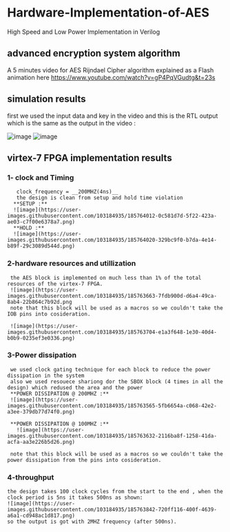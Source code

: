 # Hardware-Implementation-of-AES
High Speed and Low Power Implementation in Verilog

## advanced encryption system algorithm
A 5 minutes video for AES Rijndael Cipher algorithm explained as a Flash animation here
https://www.youtube.com/watch?v=gP4PqVGudtg&t=23s

## simulation results 
  first we used the input data and key in the video and this is the RTL output which is the same as the output in the video :
  
  ![image](https://user-images.githubusercontent.com/103184935/185762896-4f97a917-f77c-4a32-8933-dbcf82770c16.png)            ![image](https://user-images.githubusercontent.com/103184935/185762989-db2751ac-cb7d-45c1-915a-23dee7dcf411.png)

## virtex-7 FPGA implementation results
  ### 1- clock and Timing 
       clock_frequency = __200MHZ(4ns)__ 
       the design is clean from setup and hold time violation 
      **SETUP :** 
      ![image](https://user-images.githubusercontent.com/103184935/185764012-0c581d7d-5f22-423a-ae03-c7f00e6378a7.png)
      **HOLD :**
      ![image](https://user-images.githubusercontent.com/103184935/185764020-329bc9f0-b7da-4e14-b89f-29c3089d544d.png)

 
 ### 2-hardware resources and utillization 
     the AES block is implemented on much less than 1% of the total resources of the virtex-7 FPGA.
     ![image](https://user-images.githubusercontent.com/103184935/185763663-7fdb900d-d6a4-49ca-8ab4-22b864c7b92d.png
     note that this block will be used as a macros so we couldn't take the IOB pins into cosideration.
     
     ![image](https://user-images.githubusercontent.com/103184935/185763704-e1a3f648-1e30-40d4-b0b9-0235ef3e0336.png)

 
 ### 3-Power dissipation
     we used clock gating technique for each block to reduce the power dissipation in the system 
     also we used resouece shariong dor the SBOX block (4 times in all the design) which redused the area and the power
     **POWER DISSIPATION @ 200MHZ :**
     ![image](https://user-images.githubusercontent.com/103184935/185763565-5fb6654a-c068-42e2-a3ee-379db77d74f0.png)
     
     **POWER DISSIPATION @ 100MHZ :**
       ![image](https://user-images.githubusercontent.com/103184935/185763632-2116ba8f-1258-41da-acfa-aa3e226b5d26.png)

     note that this block will be used as a macros so we couldn't take the power dissipation from the pins into cosideration.
      

 ### 4-throughput 
    the design takes 100 clock cycles from the start to the end , when the clock period is 5ns it takes 500ns as shown:
    ![image](https://user-images.githubusercontent.com/103184935/185763842-720ff116-400f-4639-a6a1-cd948ac1d817.png)
    so the output is got with 2MHZ frequency (after 500ns). 
    
 


